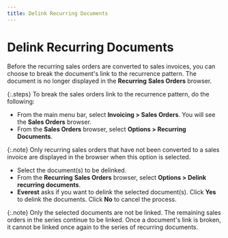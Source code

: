 ```yaml
---
title: Delink Recurring Documents
---
```


# Delink Recurring  Documents


Before the recurring sales orders are converted to sales invoices, you  can choose to break the document's link to the recurrence pattern. The  document is no longer displayed in the **Recurring** **Sales Orders** browser.


{:.steps}
To break the sales orders link to the recurrence  pattern, do the following:

- From the main  menu bar, select **Invoicing &gt; Sales 
 Orders**. You will see the **Sales 
 Orders** browser.
- From the **Sales Orders** browser, select **Options 
 &gt; Recurring Documents**.



{:.note}
Only recurring sales orders that have not been converted  to a sales invoice are displayed in the browser when this option is selected.

- Select the  document(s)  to be delinked.
- From the **Recurring** **Sales 
 Orders** browser, select **Options 
 &gt; Delink 
 recurring documents**.
- **Everest** asks if you want to delink  the selected document(s).  Click **Yes** to delink  the documents. Click **No** to cancel  the process.



{:.note}
Only the selected documents are not be linked. The remaining  sales orders in the series continue to be linked. Once a document's link  is broken, it cannot be linked once again to the series of recurring documents.
